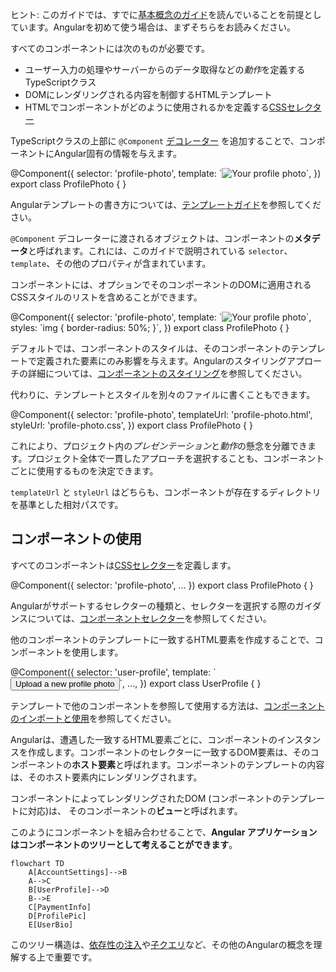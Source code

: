 <docs-decorative-header title="コンポーネントの構造" imgSrc="adev/src/assets/images/components.svg"> <!-- markdownlint-disable-line -->
</docs-decorative-header>

ヒント: このガイドでは、すでに[基本概念のガイド](essentials)を読んでいることを前提としています。Angularを初めて使う場合は、まずそちらをお読みください。

すべてのコンポーネントには次のものが必要です。

* ユーザー入力の処理やサーバーからのデータ取得などの*動作*を定義するTypeScriptクラス
* DOMにレンダリングされる内容を制御するHTMLテンプレート
* HTMLでコンポーネントがどのように使用されるかを定義する[CSSセレクター](https://developer.mozilla.org/docs/Learn/CSS/Building_blocks/Selectors)

TypeScriptクラスの上部に `@Component` [デコレーター](https://www.typescriptlang.org/docs/handbook/decorators.html) を追加することで、コンポーネントにAngular固有の情報を与えます。

<docs-code language="ts" highlight="[1, 2, 3, 4]">
@Component({
  selector: 'profile-photo',
  template: `<img src="profile-photo.jpg" alt="Your profile photo">`,
})
export class ProfilePhoto { }
</docs-code>

Angularテンプレートの書き方については、[テンプレートガイド](guide/templates)を参照してください。

`@Component` デコレーターに渡されるオブジェクトは、コンポーネントの**メタデータ**と呼ばれます。これには、このガイドで説明されている `selector`、`template`、その他のプロパティが含まれています。

コンポーネントには、オプションでそのコンポーネントのDOMに適用されるCSSスタイルのリストを含めることができます。

<docs-code language="ts" highlight="[4]">
@Component({
  selector: 'profile-photo',
  template: `<img src="profile-photo.jpg" alt="Your profile photo">`,
  styles: `img { border-radius: 50%; }`,
})
export class ProfilePhoto { }
</docs-code>

デフォルトでは、コンポーネントのスタイルは、そのコンポーネントのテンプレートで定義された要素にのみ影響を与えます。Angularのスタイリングアプローチの詳細については、[コンポーネントのスタイリング](guide/components/styling)を参照してください。

代わりに、テンプレートとスタイルを別々のファイルに書くこともできます。

<docs-code language="ts" highlight="[3, 4]">
@Component({
  selector: 'profile-photo',
  templateUrl: 'profile-photo.html',
  styleUrl: 'profile-photo.css',
})
export class ProfilePhoto { }
</docs-code>

これにより、プロジェクト内の*プレゼンテーション*と*動作*の懸念を分離できます。プロジェクト全体で一貫したアプローチを選択することも、コンポーネントごとに使用するものを決定できます。

`templateUrl` と `styleUrl` はどちらも、コンポーネントが存在するディレクトリを基準とした相対パスです。

## コンポーネントの使用

すべてのコンポーネントは[CSSセレクター](https://developer.mozilla.org/docs/Learn/CSS/Building_blocks/Selectors)を定義します。

<docs-code language="ts" highlight="[2]">
@Component({
  selector: 'profile-photo',
  ...
})
export class ProfilePhoto { }
</docs-code>

Angularがサポートするセレクターの種類と、セレクターを選択する際のガイダンスについては、[コンポーネントセレクター](guide/components/selectors)を参照してください。

他のコンポーネントのテンプレートに一致するHTML要素を作成することで、コンポーネントを使用します。

<docs-code language="ts" highlight="[4]">
@Component({
  selector: 'user-profile',
  template: `
    <profile-photo />
    <button>Upload a new profile photo</button>`,
  ...,
})
export class UserProfile { }
</docs-code>

テンプレートで他のコンポーネントを参照して使用する方法は、[コンポーネントのインポートと使用](guide/components/importing)を参照してください。

Angularは、遭遇した一致するHTML要素ごとに、コンポーネントのインスタンスを作成します。コンポーネントのセレクターに一致するDOM要素は、そのコンポーネントの**ホスト要素**と呼ばれます。コンポーネントのテンプレートの内容は、そのホスト要素内にレンダリングされます。

コンポーネントによってレンダリングされたDOM (コンポーネントのテンプレートに対応)は、
そのコンポーネントの**ビュー**と呼ばれます。

このようにコンポーネントを組み合わせることで、**Angular アプリケーションはコンポーネントのツリーとして考えることができます**。

```mermaid
flowchart TD
    A[AccountSettings]-->B
    A-->C
    B[UserProfile]-->D
    B-->E
    C[PaymentInfo]
    D[ProfilePic]
    E[UserBio]
```


このツリー構造は、[依存性の注入](guide/di)や[子クエリ](guide/components/queries)など、その他のAngularの概念を理解する上で重要です。
